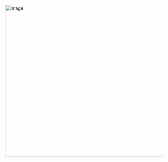 <img width="695" height="485" alt="image" src="https://github.com/user-attachments/assets/4cdb340e-f3e0-4ffa-b4d5-2e2745df27ff" />
